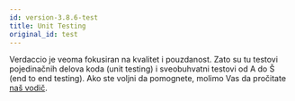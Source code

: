 ```yaml
---
id: version-3.8.6-test
title: Unit Testing
original_id: test
---
```


Verdaccio je veoma fokusiran na kvalitet i pouzdanost. Zato su tu testovi pojedinačnih delova koda (unit testing) i sveobuhvatni testovi od A do Š (end to end testing). Ako ste voljni da pomognete, molimo Vas da pročitate [naš vodič](https://github.com/verdaccio/verdaccio/wiki/Developing-new-tests).